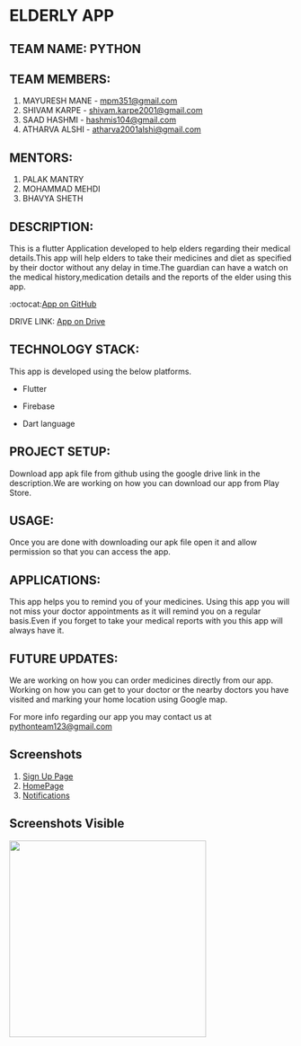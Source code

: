 # ELDERLY APP

## TEAM NAME: PYTHON

## TEAM MEMBERS:

1. MAYURESH MANE - mpm351@gmail.com
2. SHIVAM KARPE - shivam.karpe2001@gmail.com
3. SAAD HASHMI - hashmis104@gmail.com
4. ATHARVA ALSHI - atharva2001alshi@gmail.com

## MENTORS:

1. PALAK MANTRY
2. MOHAMMAD MEHDI
3. BHAVYA SHETH

## DESCRIPTION:

This is a flutter Application developed to help elders regarding their medical details.This app will help elders to take their medicines and diet as specified by their doctor without any delay in time.The guardian can have a watch on the medical history,medication details and the reports of the elder using this app.

:octocat:[App on GitHub](https://github.com/Mayuresh351/Elderly_App)

DRIVE LINK: [App on Drive](https://drive.google.com/file/d/1Dt0ogGWINYJWQA0FEHdTnqze-LF2xfir/view?usp=drivesdk)

## TECHNOLOGY STACK:

This app is developed using the below platforms.

* Flutter

* Firebase

* Dart language

## PROJECT SETUP:

Download app apk file from github using the google drive link in the description.We are working on how you can download our app from Play Store.

## USAGE:

Once you are done with downloading our apk file open it and allow permission so that you can access the app.

## APPLICATIONS:

This app helps you to remind you of your medicines. Using this app you will not miss your doctor appointments as it will remind you on a regular basis.Even if you forget to take your medical reports with you this app will always have it.

## FUTURE UPDATES:

We are working on how you can order medicines directly from our app. Working on how you can get to your doctor or the nearby doctors you have visited and marking your home location using Google map.

For more info regarding our app you may contact us at pythonteam123@gmail.com

## Screenshots
1. [Sign Up Page](https://drive.google.com/file/d/1M2ltiBrogJLWqtqWa5KbSzQMm6dAgNh6/view?usp=drivesdk)
2. [HomePage](https://drive.google.com/file/d/1M7ntM-vmeu4_jTRWX9EQ4qnGjM_rXlv5/view?usp=drivesdk)
3. [Notifications](https://drive.google.com/file/d/1LxUewzgULt5_jvRk25nWGZ-q9AdsGDq-/view?usp=drivesdk)

## Screenshots Visible

<img src="https://drive.google.com/file/d/1M2ltiBrogJLWqtqWa5KbSzQMm6dAgNh6/view?usp=drivesdk" height = 350/>
